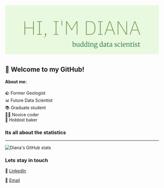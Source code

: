 # ![diana gambone header](https://github.com/dgambone3/dgambone3/blob/main/header-picture.png)

## 👋 Welcome to my GitHub!   
#### About me:
<p >
  🪨 Former Geologist<br>
  📊 Future Data Scientist<br>
  📚 Graduate student <br>
  👩‍💻 Novice coder <br>
  🥖 Hobbist baker

</p>


<!--
**dgambone3/dgambone3** is a ✨ _special_ ✨ repository because its `README.md` (this file) appears on your GitHub profile.


Here are some ideas to get you started:

- 🔭 I’m currently working on ...
- 🌱 I’m currently learning ...
- 👯 I’m looking to collaborate on ...
- 🤔 I’m looking for help with ...
- 💬 Ask me about ...
- 📫 How to reach me: ...
- 😄 Pronouns: ...
- ⚡ Fun fact: ...
-->
### Its all about the statistics
---
![Diana's GitHub stats](https://github-readme-stats.vercel.app/api?username=dgambone3&show_icons=true&theme=vue-dark)

### Lets stay in touch
💼    [LinkedIn](https://www.linkedin.com/in/dgambone/)

📧    [Email](mailto:dgambone2@student.gsu.com)

